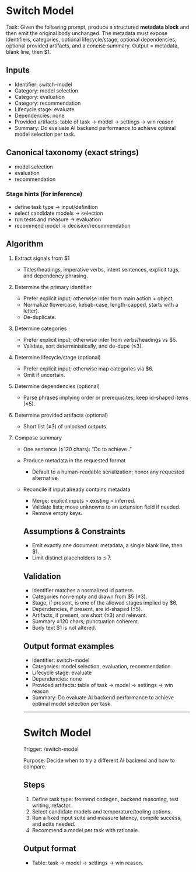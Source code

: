 # Switch Model

Task: Given the following prompt, produce a structured **metadata block** and then emit the original body unchanged. The metadata must expose identifiers, categories, optional lifecycle/stage, optional dependencies, optional provided artifacts, and a concise summary. Output = metadata, blank line, then $1.

## Inputs

- Identifier: switch-model
- Category: model selection
- Category: evaluation
- Category: recommendation
- Lifecycle stage: evaluate
- Dependencies: none
- Provided artifacts: table of task → model → settings → win reason
- Summary: Do evaluate AI backend performance to achieve optimal model selection per task.

## Canonical taxonomy (exact strings)

- model selection
- evaluation
- recommendation

### Stage hints (for inference)

- define task type → input/definition
- select candidate models → selection
- run tests and measure → evaluation
- recommend model → decision/recommendation

## Algorithm

1. Extract signals from $1  
   * Titles/headings, imperative verbs, intent sentences, explicit tags, and dependency phrasing.

2. Determine the primary identifier  
   * Prefer explicit input; otherwise infer from main action + object.  
   * Normalize (lowercase, kebab-case, length-capped, starts with a letter).  
   * De-duplicate.

3. Determine categories  
   * Prefer explicit input; otherwise infer from verbs/headings vs $5.  
   * Validate, sort deterministically, and de-dupe (≤3).

4. Determine lifecycle/stage (optional)  
   * Prefer explicit input; otherwise map categories via $6.  
   * Omit if uncertain.

5. Determine dependencies (optional)  
   * Parse phrases implying order or prerequisites; keep id-shaped items (≤5).

6. Determine provided artifacts (optional)  
   * Short list (≤3) of unlocked outputs.

7. Compose summary  
   * One sentence (≤120 chars): “Do <verb> <object> to achieve <outcome>.”

8. Produce metadata in the requested format  
   * Default to a human-readable serialization; honor any requested alternative.

9. Reconcile if input already contains metadata  
   * Merge: explicit inputs > existing > inferred.  
   * Validate lists; move unknowns to an extension field if needed.  
   * Remove empty keys.

## Assumptions & Constraints

* Emit exactly one document: metadata, a single blank line, then $1.
* Limit distinct placeholders to ≤ 7.

## Validation

* Identifier matches a normalized id pattern.
* Categories non-empty and drawn from $5 (≤3).
* Stage, if present, is one of the allowed stages implied by $6.
* Dependencies, if present, are id-shaped (≤5).
* Artifacts, if present, are short (≤3) and relevant.
* Summary ≤120 chars; punctuation coherent.
* Body text $1 is not altered.

## Output format examples

- Identifier: switch-model  
- Categories: model selection, evaluation, recommendation  
- Lifecycle stage: evaluate  
- Dependencies: none  
- Provided artifacts: table of task → model → settings → win reason  
- Summary: Do evaluate AI backend performance to achieve optimal model selection per task  

---

# Switch Model

Trigger: /switch-model

Purpose: Decide when to try a different AI backend and how to compare.

## Steps

1. Define task type: frontend codegen, backend reasoning, test writing, refactor.
2. Select candidate models and temperature/tooling options.
3. Run a fixed input suite and measure latency, compile success, and edits needed.
4. Recommend a model per task with rationale.

## Output format

- Table: task → model → settings → win reason.
